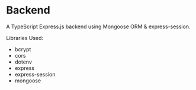 # Backend
A TypeScript Express.js backend using Mongoose ORM & express-session.

Libraries Used:
* bcrypt
* cors
* dotenv
* express
* express-session
* mongoose
